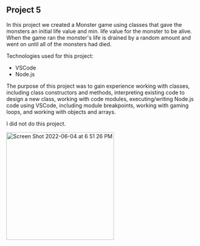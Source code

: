 ## Project 5

In this project we created a Monster game using classes that gave the monsters an initial life value and min. life value for the monster to be alive. When the game ran the monster's life is drained by a random amount and went on until all of the monsters had died.

Technologies used for this project:
- VSCode
- Node.js

The purpose of this project was to gain experience working with classes, including class constructors and methods, interpreting existing code to design a new class, working with code modules, executing/writing Node.js code using VSCode, including module breakpoints, working with gaming loops, and working with objects and arrays.

I did not do this project.

<img width="283" alt="Screen Shot 2022-06-04 at 6 51 26 PM" src="https://user-images.githubusercontent.com/105889862/172033498-9696e5ee-2be7-41d3-870f-6b70c3d811fd.png">
